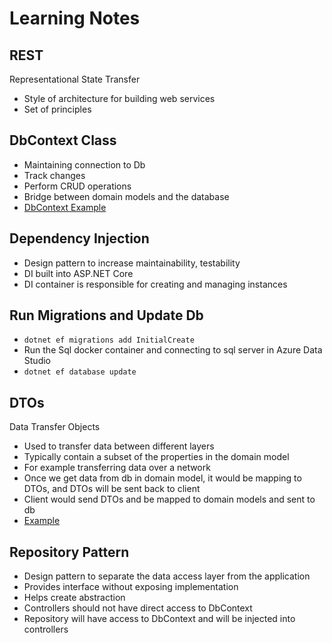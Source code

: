 # Learning Notes

## REST

Representational State Transfer

- Style of architecture for building web services
- Set of principles

## DbContext Class

- Maintaining connection to Db
- Track changes
- Perform CRUD operations
- Bridge between domain models and the database
- [DbContext Example](https://github.com/Sola0404/AUWalksAPI/blob/main/AUWalksAPI/Data/AUWalksDbContext.cs)

## Dependency Injection

- Design pattern to increase maintainability, testability
- DI built into ASP.NET Core
- DI container is responsible for creating and managing instances

## Run Migrations and Update Db

- `dotnet ef migrations add InitialCreate`
- Run the Sql docker container and connecting to sql server in Azure Data Studio
- `dotnet ef database update`

## DTOs

Data Transfer Objects

- Used to transfer data between different layers
- Typically contain a subset of the properties in the domain model
- For example transferring data over a network
- Once we get data from db in domain model, it would be mapping to DTOs, and DTOs will be sent back to client
- Client would send DTOs and be mapped to domain models and sent to db
- [Example](https://github.com/Sola0404/AUWalksAPI/blob/main/AUWalksAPI/Controllers/RegionsController.cs)

## Repository Pattern

- Design pattern to separate the data access layer from the application
- Provides interface without exposing implementation
- Helps create abstraction
- Controllers should not have direct access to DbContext
- Repository will have access to DbContext and will be injected into controllers
